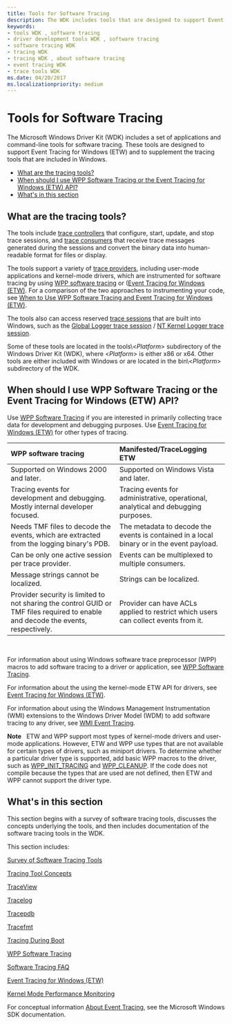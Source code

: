 ```yaml
---
title: Tools for Software Tracing
description: The WDK includes tools that are designed to support Event Tracing for Windows (ETW) and to supplement the tracing tools that are included in Windows.
keywords:
- tools WDK , software tracing
- driver development tools WDK , software tracing
- software tracing WDK
- tracing WDK
- tracing WDK , about software tracing
- event tracing WDK
- trace tools WDK
ms.date: 04/20/2017
ms.localizationpriority: medium
---
```


# Tools for Software Tracing


The Microsoft Windows Driver Kit (WDK) includes a set of applications and command-line tools for software tracing. These tools are designed to support Event Tracing for Windows (ETW) and to supplement the tracing tools that are included in Windows.

- [What are the tracing tools?](#what-are-the-tracing-tools)
- [When should I use WPP Software Tracing or the Event Tracing for Windows (ETW) API?](#when-should-i-use-wpp-software-tracing-or-the-event-tracing-for-windows-etw-api)
- [What's in this section](#whats-in-this-section)

## What are the tracing tools?

The tools include [trace controllers](trace-controller.md) that configure, start, update, and stop trace sessions, and [trace consumers](trace-consumer.md) that receive trace messages generated during the sessions and convert the binary data into human-readable format for files or display.

The tools support a variety of [trace providers](trace-provider.md), including user-mode applications and kernel-mode drivers, which are instrumented for software tracing by using [WPP software tracing](wpp-software-tracing.md) or ([Event Tracing for Windows (ETW)](event-tracing-for-windows--etw-.md). For a comparison of the two approaches to instrumenting your code, see [When to Use WPP Software Tracing and Event Tracing for Windows (ETW)](#when-should-i-use-wpp-software-tracing-or-the-event-tracing-for-windows-etw-api).

The tools also can access reserved [trace sessions](trace-session.md) that are built into Windows, such as the [Global Logger trace session](global-logger-trace-session.md) / [NT Kernel Logger trace session](nt-kernel-logger-trace-session.md).

Some of these tools are located in the tools\\&lt;*Platform*&gt; subdirectory of the Windows Driver Kit (WDK), where &lt;*Platform*&gt; is either x86 or x64. Other tools are either included with Windows or are located in the bin\\&lt;*Platform*&gt; subdirectory of the WDK.

## When should I use WPP Software Tracing or the Event Tracing for Windows (ETW) API?

Use [WPP Software Tracing](wpp-software-tracing.md) if you are interested in primarily collecting trace data for development and debugging purposes. Use [Event Tracing for Windows (ETW)](event-tracing-for-windows--etw-.md) for other types of tracing.

<table>
<colgroup>
<col width="50%" />
<col width="50%" />
</colgroup>
<thead>
<tr class="header">
<th align="left">WPP software tracing</th>
<th align="left">Manifested/TraceLogging ETW</th>
</tr>
</thead>
<tbody>
<tr class="odd">
<td align="left">Supported on Windows 2000 and later.</td>
<td align="left">Supported on Windows Vista and later.</td>
</tr>
<tr class="even">
<td align="left">Tracing events for development and debugging. Mostly internal developer focused.</td>
<td align="left">Tracing events for administrative, operational, analytical and debugging purposes.</td>
</tr>
<tr class="even">
<td align="left">Needs TMF files to decode the events, which are extracted from the logging binary's PDB.</td>
<td align="left">The metadata to decode the events is contained in a local binary or in the event payload.</td>
</tr>
<tr class="odd">
<td align="left">Can be only one active session per trace provider.</td>
<td align="left">Events can be multiplexed to multiple consumers.</td>
</tr>
<tr class="even">
<td align="left">Message strings cannot be localized.</td>
<td align="left">Strings can be localized.</td>
</tr>
<tr class="odd">
<td align="left">Provider security is limited to not sharing the control GUID or TMF files required to enable and decode the events, respectively.</td>
<td align="left">Provider can have ACLs applied to restrict which users can collect events from it.</td>
</tr>
</tbody>
</table> 

For information about using Windows software trace preprocessor (WPP) macros to add software tracing to a driver or application, see [WPP Software Tracing](wpp-software-tracing.md).

For information about the using the kernel-mode ETW API for drivers, see [Event Tracing for Windows (ETW)](event-tracing-for-windows--etw-.md).

For information about using the Windows Management Instrumentation (WMI) extensions to the Windows Driver Model (WDM) to add software tracing to any driver, see [WMI Event Tracing](../kernel/wmi-event-tracing.md).

**Note**   ETW and WPP support most types of kernel-mode drivers and user-mode applications. However, ETW and WPP use types that are not available for certain types of drivers, such as miniport drivers. To determine whether a particular driver type is supported, add basic WPP macros to the driver, such as [WPP\_INIT\_TRACING](/previous-versions/windows/hardware/previsioning-framework/ff556191(v=vs.85)) and [WPP\_CLEANUP](/previous-versions/windows/hardware/previsioning-framework/ff556179(v=vs.85)). If the code does not compile because the types that are used are not defined, then ETW and WPP cannot support the driver type. 

## What's in this section

This section begins with a survey of software tracing tools, discusses the concepts underlying the tools, and then includes documentation of the software tracing tools in the WDK.

This section includes:

[Survey of Software Tracing Tools](survey-of-software-tracing-tools.md)

[Tracing Tool Concepts](tracing-tool-concepts.md)

[TraceView](traceview.md)

[Tracelog](tracelog.md)

[Tracepdb](tracepdb.md)

[Tracefmt](tracefmt.md)

[Tracing During Boot](tracing-during-boot.md)

[WPP Software Tracing](wpp-software-tracing.md)

[Software Tracing FAQ](software-tracing-faq.md)

[Event Tracing for Windows (ETW)](event-tracing-for-windows--etw-.md)

[Kernel Mode Performance Monitoring](kernel-mode-performance-monitoring.md)

For conceptual information [About Event Tracing](/windows/desktop/ETW/about-event-tracing), see the Microsoft Windows SDK documentation. 

